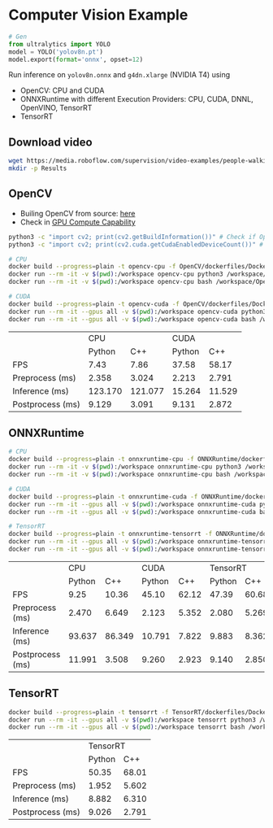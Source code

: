 # Computer Vision Example
```python
# Gen
from ultralytics import YOLO
model = YOLO('yolov8n.pt')
model.export(format='onnx', opset=12)
```

Run inference on `yolov8n.onnx` and `g4dn.xlarge` (NVIDIA T4) using
- OpenCV: CPU and CUDA
- ONNXRuntime with different Execution Providers: CPU, CUDA, DNNL, OpenVINO, TensorRT
- TensorRT

## Download video
```bash
wget https://media.roboflow.com/supervision/video-examples/people-walking.mp4 -O Assets/video.mp4
mkdir -p Results
```

## OpenCV
- Builing OpenCV from source: [here](https://docs.opencv.org/4.7.0/d2/de6/tutorial_py_setup_in_ubuntu.html)
- Check in [GPU Compute Capability](https://developer.nvidia.com/cuda-gpus)
```bash
python3 -c "import cv2; print(cv2.getBuildInformation())" # Check if OpenCV build information
python3 -c "import cv2; print(cv2.cuda.getCudaEnabledDeviceCount())" # Check if CUDA is enabled

# CPU
docker build --progress=plain -t opencv-cpu -f OpenCV/dockerfiles/Dockerfile.cpu .
docker run --rm -it -v $(pwd):/workspace opencv-cpu python3 /workspace/OpenCV/example/main.py
docker run --rm -it -v $(pwd):/workspace opencv-cpu bash /workspace/OpenCV/example/run.sh

# CUDA
docker build --progress=plain -t opencv-cuda -f OpenCV/dockerfiles/Dockerfile.cuda .
docker run --rm -it --gpus all -v $(pwd):/workspace opencv-cuda python3 /workspace/OpenCV/example/main.py
docker run --rm -it --gpus all -v $(pwd):/workspace opencv-cuda bash /workspace/OpenCV/example/run.sh
```

<table>
  <tr>
    <td></td>
    <td colspan="2">CPU</td>
    <td colspan="2">CUDA</td>
  </tr>
  <tr>
    <td ></td>
    <td>Python</td>
    <td>C++</td>
    <td>Python</td>
    <td>C++</td>
  </tr>
  <tr>
    <td>FPS</td>
    <td>7.43</td>
    <td>7.86</td>
    <td>37.58</td>
    <td>58.17</td>
  </tr>
  <tr>
    <td>Preprocess (ms)</td>
    <td>2.358</td>
    <td>3.024</td>
    <td>2.213</td>
    <td>2.791</td>
  </tr>
  <tr>
    <td>Inference (ms)</td>
    <td>123.170</td>
    <td>121.077</td>
    <td>15.264</td>
    <td>11.529</td>
  </tr>
  <tr>
    <td>Postprocess (ms)</td>
    <td>9.129</td>
    <td>3.091</td>
    <td>9.131</td>
    <td>2.872</td>
  </tr>
</table>

## ONNXRuntime
```bash
# CPU
docker build --progress=plain -t onnxruntime-cpu -f ONNXRuntime/dockerfiles/Dockerfile.cpu .
docker run --rm -it -v $(pwd):/workspace onnxruntime-cpu python3 /workspace/ONNXRuntime/example/main.py
docker run --rm -it -v $(pwd):/workspace onnxruntime-cpu bash /workspace/ONNXRuntime/example/run.sh

# CUDA
docker build --progress=plain -t onnxruntime-cuda -f ONNXRuntime/dockerfiles/Dockerfile.cuda .
docker run --rm -it --gpus all -v $(pwd):/workspace onnxruntime-cuda python3 /workspace/ONNXRuntime/example/main.py
docker run --rm -it --gpus all -v $(pwd):/workspace onnxruntime-cuda bash /workspace/ONNXRuntime/example/run.sh

# TensorRT
docker build --progress=plain -t onnxruntime-tensorrt -f ONNXRuntime/dockerfiles/Dockerfile.tensorrt .
docker run --rm -it --gpus all -v $(pwd):/workspace onnxruntime-tensorrt python3 /workspace/ONNXRuntime/example/main.py
docker run --rm -it --gpus all -v $(pwd):/workspace onnxruntime-tensorrt bash /workspace/ONNXRuntime/example/run.sh
```

<table>
  <tr>
    <td></td>
    <td colspan="2">CPU</td>
    <td colspan="2">CUDA</td>
    <td colspan="2">TensorRT</td>
  </tr>
  <tr>
    <td ></td>
    <td>Python</td>
    <td>C++</td>
    <td>Python</td>
    <td>C++</td>
    <td>Python</td>
    <td>C++</td>
  </tr>
  <tr>
    <td>FPS</td>
    <td>9.25</td>
    <td>10.36</td>
    <td>45.10</td>
    <td>62.12</td>
    <td>47.39</td>
    <td>60.68</td>
  </tr>
    <tr>
    <td>Preprocess (ms)</td>
    <td>2.470</td>
    <td>6.649</td>
    <td>2.123</td>
    <td>5.352</td>
    <td>2.080</td>
    <td>5.269</td>
  </tr>
  <tr>
    <td>Inference (ms)</td>
    <td>93.637</td>
    <td>86.349</td>
    <td>10.791</td>
    <td>7.822</td>
    <td>9.883</td>
    <td>8.362</td>
  </tr>
  <tr>
    <td>Postprocess (ms)</td>
    <td>11.991</td>
    <td>3.508</td>
    <td>9.260</td>
    <td>2.923</td>
    <td>9.140</td>
    <td>2.850</td>
  </tr>
</table>

## TensorRT
```bash
docker build --progress=plain -t tensorrt -f TensorRT/dockerfiles/Dockerfile .
docker run --rm -it --gpus all -v $(pwd):/workspace tensorrt python3 /workspace/TensorRT/example/main.py
docker run --rm -it --gpus all -v $(pwd):/workspace tensorrt bash /workspace/TensorRT/example/run.sh
```

<table>
  <tr>
    <td></td>
    <td colspan="2">TensorRT</td>
  </tr>
  <tr>
    <td ></td>
    <td>Python</td>
    <td>C++</td>
  </tr>
  <tr>
    <td>FPS</td>
    <td>50.35</td>
    <td>68.01</td>
  </tr>
  <tr>
    <td>Preprocess (ms)</td>
    <td>1.952</td>
    <td>5.602</td>
  </tr>
  <tr>
    <td>Inference (ms)</td>
    <td>8.882</td>
    <td>6.310</td>
  </tr>
  <tr>
    <td>Postprocess (ms)</td>
    <td>9.026</td>
    <td>2.791</td>
  </tr>
</table>